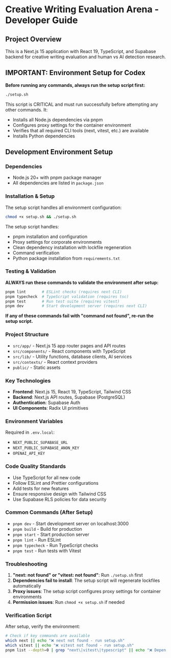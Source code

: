 # Creative Writing Evaluation Arena - Developer Guide

## Project Overview
This is a Next.js 15 application with React 19, TypeScript, and Supabase backend for creative writing evaluation and human vs AI detection research.

## IMPORTANT: Environment Setup for Codex
**Before running any commands, always run the setup script first:**
```bash
./setup.sh
```

This script is CRITICAL and must run successfully before attempting any other commands. It:
- Installs all Node.js dependencies via pnpm
- Configures proxy settings for the container environment
- Verifies that all required CLI tools (next, vitest, etc.) are available
- Installs Python dependencies

## Development Environment Setup

### Dependencies
- Node.js 20+ with pnpm package manager
- All dependencies are listed in `package.json`

### Installation & Setup
The setup script handles all environment configuration:
```bash
chmod +x setup.sh && ./setup.sh
```

The setup script handles:
- pnpm installation and configuration
- Proxy settings for corporate environments
- Clean dependency installation with lockfile regeneration
- Command verification
- Python package installation from `requirements.txt`

### Testing & Validation
**ALWAYS run these commands to validate the environment after setup:**
```bash
pnpm lint       # ESLint checks (requires next CLI)
pnpm typecheck  # TypeScript validation (requires tsc)
pnpm test       # Run test suite (requires vitest)
pnpm dev        # Start development server (requires next CLI)
```

**If any of these commands fail with "command not found", re-run the setup script.**

### Project Structure
- `src/app/` - Next.js 15 app router pages and API routes
- `src/components/` - React components with TypeScript
- `src/lib/` - Utility functions, database clients, AI services
- `src/contexts/` - React context providers
- `public/` - Static assets

### Key Technologies
- **Frontend**: Next.js 15, React 19, TypeScript, Tailwind CSS
- **Backend**: Next.js API routes, Supabase (PostgreSQL)
- **Authentication**: Supabase Auth
- **UI Components**: Radix UI primitives

### Environment Variables
Required in `.env.local`:
- `NEXT_PUBLIC_SUPABASE_URL`
- `NEXT_PUBLIC_SUPABASE_ANON_KEY`  
- `OPENAI_API_KEY`

### Code Quality Standards
- Use TypeScript for all new code
- Follow ESLint and Prettier configurations
- Add tests for new features
- Ensure responsive design with Tailwind CSS
- Use Supabase RLS policies for data security

### Common Commands (After Setup)
- `pnpm dev` - Start development server on localhost:3000
- `pnpm build` - Build for production
- `pnpm start` - Start production server
- `pnpm lint` - Run ESLint
- `pnpm typecheck` - Run TypeScript checks
- `pnpm test` - Run tests with Vitest

### Troubleshooting
1. **"next: not found" or "vitest: not found"**: Run `./setup.sh` first
2. **Dependencies fail to install**: The setup script will regenerate lockfiles automatically
3. **Proxy issues**: The setup script configures proxy settings for container environments
4. **Permission issues**: Run `chmod +x setup.sh` if needed

### Verification Script
After setup, verify the environment:
```bash
# Check if key commands are available
which next || echo "❌ next not found - run setup.sh"
which vitest || echo "❌ vitest not found - run setup.sh"
pnpm list --depth=0 | grep "next\|vitest\|typescript" || echo "❌ Dependencies missing - run setup.sh"
``` 